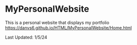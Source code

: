 # MyPersonalWebsite
This is a personal website that displays my portfolio
https://danvs6.github.io/HTML/MyPersonalWebsite/Home.html

Last Updated: 1/5/24
